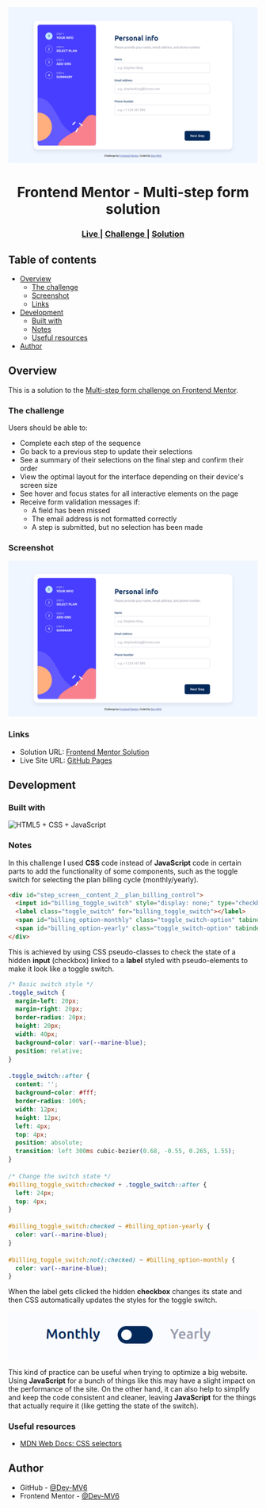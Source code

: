 ![](./screenshot.png)

<h1 align="center">Frontend Mentor - Multi-step form solution</h1>

<div align="center">
  <h3>
    <a href="https://dev-mv6.github.io/Frontend-Mentor-Challenges/Multi-step%20form/">
      Live
    </a>
    <span> | </span>
    <a href="https://www.frontendmentor.io/challenges/multistep-form-YVAnSdqQBJ">
      Challenge
    </a>
   <span> | </span>
    <a href="https://www.frontendmentor.io/solutions/responsive-multistep-form-with-vanilla-js-ooKQ3c-_x4">
      Solution
    </a>
  </h3>
</div>

## Table of contents

- [Overview](#overview)
  - [The challenge](#the-challenge)
  - [Screenshot](#screenshot)
  - [Links](#links)
- [Development](#development)
  - [Built with](#built-with)
  - [Notes](#notes)
  - [Useful resources](#useful-resources)
- [Author](#author)

## Overview

This is a solution to the [Multi-step form challenge on Frontend Mentor](https://www.frontendmentor.io/challenges/multistep-form-YVAnSdqQBJ).

### The challenge

Users should be able to:

- Complete each step of the sequence
- Go back to a previous step to update their selections
- See a summary of their selections on the final step and confirm their order
- View the optimal layout for the interface depending on their device's screen size
- See hover and focus states for all interactive elements on the page
- Receive form validation messages if:
  - A field has been missed
  - The email address is not formatted correctly
  - A step is submitted, but no selection has been made

### Screenshot

![](./screenshot.png)

### Links

- Solution URL: [Frontend Mentor Solution](https://www.frontendmentor.io/solutions/responsive-multistep-form-with-vanilla-js-ooKQ3c-_x4)
- Live Site URL: [GitHub Pages](https://dev-mv6.github.io/Frontend-Mentor-Challenges/Multi-step%20form/)

## Development

### Built with

<img src="https://skillicons.dev/icons?i=html,css,js" title="HTML5 + CSS + JavaScript">

### Notes

In this challenge I used **CSS** code instead of **JavaScript** code in certain parts to add the functionality of some components, such as the toggle switch for selecting the plan billing cycle (monthly/yearly).

```html
<div id="step_screen__content_2__plan_billing_control">
  <input id="billing_toggle_switch" style="display: none;" type="checkbox" />
  <label class="toggle_switch" for="billing_toggle_switch"></label>
  <span id="billing_option-monthly" class="toggle_switch-option" tabindex="0">Monthly</span>
  <span id="billing_option-yearly" class="toggle_switch-option" tabindex="0">Yearly</span>
</div>
```

This is achieved by using CSS pseudo-classes to check the state of a hidden **input** (checkbox) linked to a **label** styled with pseudo-elements to make it look like a toggle switch.

```css
/* Basic switch style */
.toggle_switch {
  margin-left: 20px;
  margin-right: 20px;
  border-radius: 20px;
  height: 20px;
  width: 40px;
  background-color: var(--marine-blue);
  position: relative;
}

.toggle_switch::after {
  content: '';
  background-color: #fff;
  border-radius: 100%;
  width: 12px;
  height: 12px;
  left: 4px;
  top: 4px;
  position: absolute;
  transition: left 300ms cubic-bezier(0.68, -0.55, 0.265, 1.55);
}

/* Change the switch state */
#billing_toggle_switch:checked + .toggle_switch::after {
  left: 24px;
  top: 4px;
}

#billing_toggle_switch:checked ~ #billing_option-yearly {
  color: var(--marine-blue);
}

#billing_toggle_switch:not(:checked) ~ #billing_option-monthly {
  color: var(--marine-blue);
}
```

When the label gets clicked the hidden **checkbox** changes its state and then CSS automatically updates the styles for the toggle switch.

![](./billing_toggle_switch.gif)

This kind of practice can be useful when trying to optimize a big website. Using **JavaScript** for a bunch of things like this may have a slight impact on the performance of the site. On the other hand, it can also help to simplify and keep the code consistent and cleaner, leaving **JavaScript** for the things that actually require it (like getting the state of the switch).

### Useful resources

- [MDN Web Docs: CSS selectors](https://developer.mozilla.org/en-US/docs/Web/CSS/CSS_Selectors)

## Author

- GitHub - [@Dev-MV6](https://github.com/Dev-MV6)
- Frontend Mentor - [@Dev-MV6](https://www.frontendmentor.io/profile/Dev-MV6)
